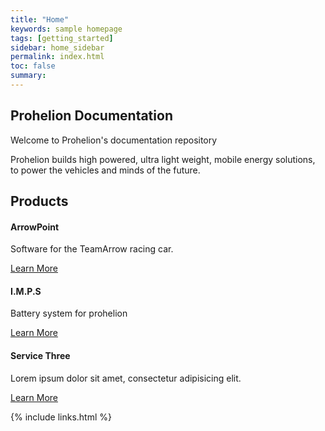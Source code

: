 ```yaml
---
title: "Home"
keywords: sample homepage
tags: [getting_started]
sidebar: home_sidebar
permalink: index.html
toc: false
summary: 
---
```


## Prohelion Documentation

Welcome to Prohelion's documentation repository

Prohelion builds high powered, ultra light weight, mobile energy solutions, to power the vehicles and minds of the future.

<div class="row">
        <div class="col-lg-12">
            <h2 class="page-header">Products</h2>
        </div>
        <div class="col-md-4 col-sm-6">
            <div class="panel panel-default text-center">
                <div class="panel-heading">
                    <span class="fa-stack fa-5x">
                          <i class="fa fa-circle fa-stack-2x text-primary"></i>
                          <i class="fa fa-car fa-stack-1x fa-inverse"></i>
                    </span>
                </div>
                <div class="panel-body">
                    <h4>ArrowPoint</h4>
                    <p>Software for the TeamArrow racing car.</p>
                    <a href="ArrowAndroid_Overview.html" class="btn btn-primary">Learn More</a>
                </div>
            </div>
        </div>
        <div class="col-md-4 col-sm-6">
            <div class="panel panel-default text-center">
                <div class="panel-heading">
                    <span class="fa-stack fa-5x">
                          <i class="fa fa-circle fa-stack-2x text-primary"></i>
                          <i class="fa fa-battery-three-quarters fa-stack-1x fa-inverse"></i>
                    </span>
                </div>
                <div class="panel-body">
                    <h4>I.M.P.S</h4>
                    <p>Battery system for prohelion</p>
                    <a href="#" class="btn btn-primary">Learn More</a>
                </div>
            </div>
        </div>
        <div class="col-md-4 col-sm-6">
            <div class="panel panel-default text-center">
                <div class="panel-heading">
                    <span class="fa-stack fa-5x">
                          <i class="fa fa-circle fa-stack-2x text-primary"></i>
                          <i class="fa fa-support fa-stack-1x fa-inverse"></i>
                    </span>
                </div>
                <div class="panel-body">
                    <h4>Service Three</h4>
                    <p>Lorem ipsum dolor sit amet, consectetur adipisicing elit.</p>
                    <a href="#" class="btn btn-primary">Learn More</a>
                </div>
            </div>
        </div>
    </div>


{% include links.html %}

